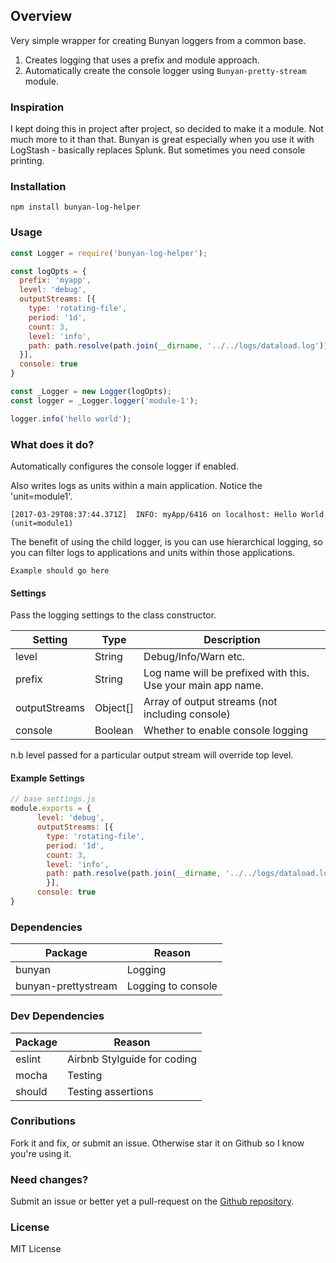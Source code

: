 ## Overview

Very simple wrapper for creating Bunyan loggers from a common base.

1. Creates logging that uses a prefix and module approach.
2. Automatically create the console logger using `Bunyan-pretty-stream` module.


### Inspiration
I kept doing this in project after project, so decided to make it a module. Not much more to it than that. Bunyan is great especially when you use it with LogStash - basically replaces Splunk. But sometimes you need console printing.

### Installation

`npm install bunyan-log-helper`

### Usage

```js 
const Logger = require('bunyan-log-helper');

const logOpts = {
  prefix: 'myapp',
  level: 'debug',
  outputStreams: [{
    type: 'rotating-file',
    period: '1d',
    count: 3,
    level: 'info',
    path: path.resolve(path.join(__dirname, '../../logs/dataload.log')),
  }],
  console: true
}

const _Logger = new Logger(logOpts);
const logger = _Logger.logger('module-1');

logger.info('hello world');

```

### What does it do?
Automatically configures the console logger if enabled.

Also writes logs as units within a main application. Notice the 'unit=module1'. 

```
[2017-03-29T08:37:44.371Z]  INFO: myApp/6416 on localhost: Hello World (unit=module1)
```

The benefit of using the child logger, is you can use hierarchical logging, so you can filter logs to applications and units within those applications.

`Example should go here`

#### Settings
Pass the logging settings to the class constructor.

Setting | Type | Description
---------- | ---------|-------
level | String | Debug/Info/Warn etc.
prefix | String | Log name will be prefixed with this. Use your main app name.
outputStreams | Object[]| Array of output streams (not including console)
console | Boolean | Whether to enable console logging

n.b level passed for a particular output stream will override top level.

#### Example Settings

```js
// base settings.js
module.exports = {
      level: 'debug',
      outputStreams: [{
        type: 'rotating-file',
        period: '1d',
        count: 3,
        level: 'info',
        path: path.resolve(path.join(__dirname, '../../logs/dataload.log')),
        }],
      console: true
}
```

### Dependencies

Package | Reason
--------- | ---------------------
bunyan | Logging
bunyan-prettystream | Logging to console

### Dev Dependencies
Package | Reason
-------------- | -----------------
eslint | Airbnb Stylguide for coding
mocha | Testing
should | Testing assertions

### Conributions
Fork it and fix, or submit an issue. Otherwise star it on Github so I know you're using it.

### Need changes? 
Submit an issue or better yet a pull-request on the [Github repository](https://github.com/rgilling/bunyan-log-helper/issues).


### License
MIT License










